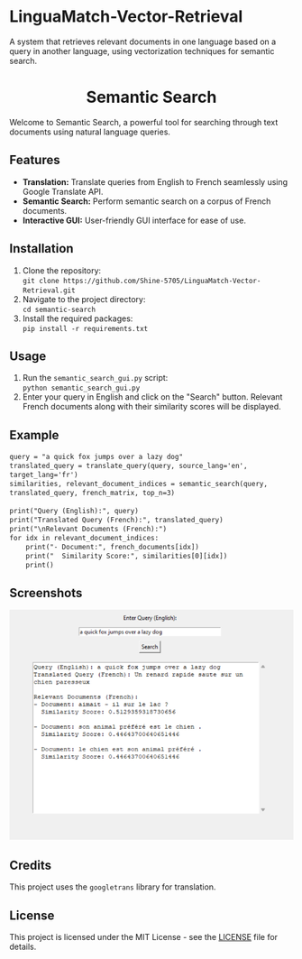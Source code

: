 # LinguaMatch-Vector-Retrieval
A system that retrieves relevant documents in one language based on a query in another language, using vectorization techniques for semantic search.
<!DOCTYPE html>
<html lang="en">
<head>
  <meta charset="UTF-8">
  <meta name="viewport" content="width=device-width, initial-scale=1.0">
</head>
<body>

<h1 align="center">Semantic Search</h1>

<p>Welcome to Semantic Search, a powerful tool for searching through text documents using natural language queries.</p>

<h2>Features</h2>

<ul>
  <li><strong>Translation:</strong> Translate queries from English to French seamlessly using Google Translate API.</li>
  <li><strong>Semantic Search:</strong> Perform semantic search on a corpus of French documents.</li>
  <li><strong>Interactive GUI:</strong> User-friendly GUI interface for ease of use.</li>
</ul>

<h2>Installation</h2>

<ol>
  <li>Clone the repository:</li>
  <code>git clone https://github.com/Shine-5705/LinguaMatch-Vector-Retrieval.git</code>
  <li>Navigate to the project directory:</li>
  <code>cd semantic-search</code>
  <li>Install the required packages:</li>
  <code>pip install -r requirements.txt</code>
</ol>

<h2>Usage</h2>

<ol>
  <li>Run the <code>semantic_search_gui.py</code> script:</li>
  <code>python semantic_search_gui.py</code>
  <li>Enter your query in English and click on the "Search" button. Relevant French documents along with their similarity scores will be displayed.</li>
</ol>

<h2>Example</h2>

<pre><code>query = "a quick fox jumps over a lazy dog"
translated_query = translate_query(query, source_lang='en', target_lang='fr')
similarities, relevant_document_indices = semantic_search(query, translated_query, french_matrix, top_n=3)

print("Query (English):", query)
print("Translated Query (French):", translated_query)
print("\nRelevant Documents (French):")
for idx in relevant_document_indices:
    print("- Document:", french_documents[idx])
    print("  Similarity Score:", similarities[0][idx])
    print()
</code></pre>

<h2>Screenshots</h2>

<div align="center">
  <img src="Screenshot 2024-04-18 182835.png" alt="Semantic Search GUI">
</div>

<h2>Credits</h2>

<p>This project uses the <code>googletrans</code> library for translation.</p>

<h2>License</h2>

<p>This project is licensed under the MIT License - see the <a href="LICENSE">LICENSE</a> file for details.</p>

</body>
</html>
